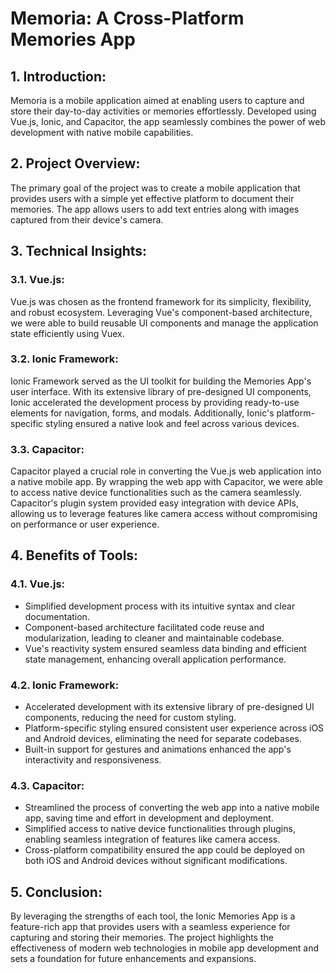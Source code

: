 # Memoria: A Cross-Platform Memories App

## 1. Introduction:
Memoria is a mobile application aimed at enabling users to capture and store their day-to-day activities or memories effortlessly. Developed using Vue.js, Ionic, and Capacitor, the app seamlessly combines the power of web development with native mobile capabilities.

## 2. Project Overview: 
The primary goal of the project was to create a mobile application that provides users with a simple yet effective platform to document their memories. The app allows users to add text entries along with images captured from their device's camera.

## 3. Technical Insights: 

### 3.1. Vue.js:
Vue.js was chosen as the frontend framework for its simplicity, flexibility, and robust ecosystem. Leveraging Vue's component-based architecture, we were able to build reusable UI components and manage the application state efficiently using Vuex.

### 3.2. Ionic Framework: 
Ionic Framework served as the UI toolkit for building the Memories App's user interface. With its extensive library of pre-designed UI components, Ionic accelerated the development process by providing ready-to-use elements for navigation, forms, and modals. Additionally, Ionic's platform-specific styling ensured a native look and feel across various devices.

### 3.3. Capacitor:
Capacitor played a crucial role in converting the Vue.js web application into a native mobile app. By wrapping the web app with Capacitor, we were able to access native device functionalities such as the camera seamlessly. Capacitor's plugin system provided easy integration with device APIs, allowing us to leverage features like camera access without compromising on performance or user experience.

## 4. Benefits of Tools:

### 4.1. Vue.js:
- Simplified development process with its intuitive syntax and clear documentation.
- Component-based architecture facilitated code reuse and modularization, leading to cleaner and maintainable codebase.
- Vue's reactivity system ensured seamless data binding and efficient state management, enhancing overall application performance.

### 4.2. Ionic Framework: 
- Accelerated development with its extensive library of pre-designed UI components, reducing the need for custom styling.
- Platform-specific styling ensured consistent user experience across iOS and Android devices, eliminating the need for separate codebases.
- Built-in support for gestures and animations enhanced the app's interactivity and responsiveness.

### 4.3. Capacitor:
- Streamlined the process of converting the web app into a native mobile app, saving time and effort in development and deployment.
- Simplified access to native device functionalities through plugins, enabling seamless integration of features like camera access.
- Cross-platform compatibility ensured the app could be deployed on both iOS and Android devices without significant modifications.

## 5. Conclusion:
By leveraging the strengths of each tool, the Ionic Memories App is a feature-rich app that provides users with a seamless experience for capturing and storing their memories. The project highlights the effectiveness of modern web technologies in mobile app development and sets a foundation for future enhancements and expansions.
